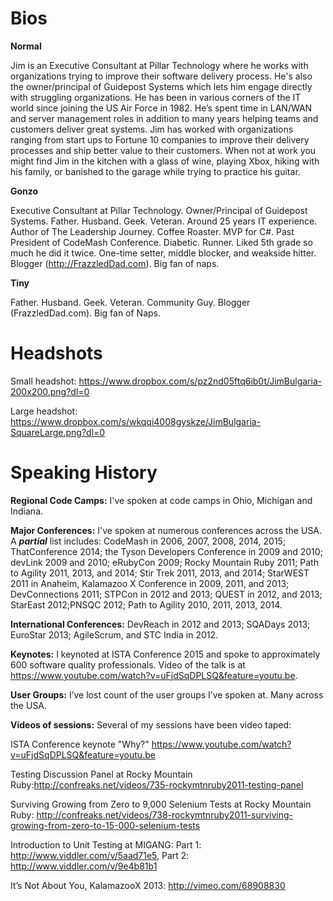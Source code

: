 
# Bios

**Normal**

Jim is an Executive Consultant at Pillar Technology where he works with organizations trying to improve their software delivery process. He's also the owner/principal of Guidepost Systems which lets him engage directly with struggling organizations. He has been in various corners of the IT world since joining the US Air Force in 1982. He’s spent time in LAN/WAN and server management roles in addition to many years helping teams and customers deliver great systems. Jim has worked with organizations ranging from start ups to Fortune 10 companies to improve their delivery processes and ship better value to their customers. When not at work you might find Jim in the kitchen with a glass of wine, playing Xbox, hiking with his family, or banished to the garage while trying to practice his guitar.

**Gonzo** 

Executive Consultant at Pillar Technology. Owner/Principal of Guidepost Systems. Father.  Husband. Geek. Veteran. Around 25 years IT experience. Author of The Leadership Journey. Coffee Roaster.  MVP for C#.  Past President of  CodeMash Conference. Diabetic. Runner. Liked 5th grade so much he did it twice. One-time setter, middle blocker, and weakside hitter. Blogger (http://FrazzledDad.com). Big fan of naps.


**Tiny**

Father. Husband. Geek. Veteran. Community Guy. Blogger (FrazzledDad.com). Big fan of Naps. 

# Headshots
Small headshot: https://www.dropbox.com/s/pz2nd05ftq6ib0t/JimBulgaria-200x200.png?dl=0

Large headshot: https://www.dropbox.com/s/wkqqi4008gyskze/JimBulgaria-SquareLarge.png?dl=0


# <a name='history'></a>Speaking History

**Regional Code Camps:** I've spoken at code camps in Ohio, Michigan and Indiana. 

**Major Conferences:** I've spoken at numerous conferences across the USA. A ***partial*** list includes: CodeMash in 2006, 2007, 2008, 2014, 2015; ThatConference 2014; the Tyson Developers Conference in 2009 and 2010; devLink 2009 and 2010; eRubyCon 2009; Rocky Mountain Ruby 2011; Path to Agility 2011, 2013, and 2014; Stir Trek 2011, 2013, and 2014; StarWEST 2011 in Anaheim, Kalamazoo X Conference in 2009, 2011, and 2013; DevConnections 2011; STPCon in 2012 and 2013; QUEST in 2012, and 2013; StarEast 2012;PNSQC 2012; Path to Agility 2010, 2011, 2013, 2014.

**International Conferences:** DevReach in 2012 and 2013; SQADays 2013; EuroStar 2013; AgileScrum, and STC India in 2012. 

**Keynotes:** I keynoted at ISTA Conference 2015 and spoke to approximately 600 software quality professionals. Video of the talk is at https://www.youtube.com/watch?v=uFjdSqDPLSQ&feature=youtu.be.

**User Groups:** I’ve lost count of the user groups I’ve spoken at. Many across the USA.

**Videos of sessions:**
Several of my sessions have been video taped: 

ISTA Conference keynote "Why?" https://www.youtube.com/watch?v=uFjdSqDPLSQ&feature=youtu.be

Testing Discussion Panel at Rocky Mountain Ruby:http://confreaks.net/videos/735-rockymtnruby2011-testing-panel 

Surviving Growing from Zero to 9,000 Selenium Tests at 
Rocky Mountain Ruby: http://confreaks.net/videos/738-rockymtnruby2011-surviving-growing-from-zero-to-15-000-selenium-tests 

Introduction to Unit Testing at MIGANG: Part 1: http://www.viddler.com/v/5aad71e5, Part 2: http://www.viddler.com/v/9e4b81b1

It’s Not About You, KalamazooX 2013: http://vimeo.com/68908830

